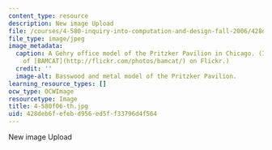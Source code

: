 ```yaml
---
content_type: resource
description: New image Upload
file: /courses/4-580-inquiry-into-computation-and-design-fall-2006/428deb6fefebd956ed5ff33796d4f564_4-580f06-th.jpg
file_type: image/jpeg
image_metadata:
  caption: A Gehry office model of the Pritzker Pavilion in Chicago. (Image courtesy
    of [BAMCAT](http://flickr.com/photos/bamcat/) on Flickr.)
  credit: ''
  image-alt: Basswood and metal model of the Pritzker Pavilion.
learning_resource_types: []
ocw_type: OCWImage
resourcetype: Image
title: 4-580f06-th.jpg
uid: 428deb6f-efeb-d956-ed5f-f33796d4f564
---
```

New image Upload

